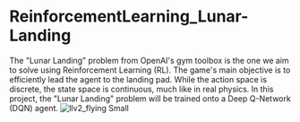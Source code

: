 # ReinforcementLearning_Lunar-Landing

The "Lunar Landing" problem from OpenAI's gym toolbox is the one we aim to solve using Reinforcement Learning (RL). The game's main objective is to efficiently lead the agent to the landing pad. While the action space is discrete, the state space is continuous, much like in real physics. In this project, the "Lunar Landing" problem will be trained onto a Deep Q-Network (DQN) agent.
![llv2_flying Small](https://user-images.githubusercontent.com/114020459/191337549-51033325-a97e-4875-bbb1-799d0a04faab.jpeg)

